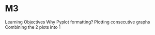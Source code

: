 # M3
Learning Objectives Why Pyplot formatting? Plotting consecutive graphs Combining the 2 plots into 1
